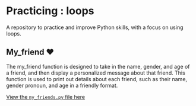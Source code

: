# Practicing : loops
A repository to practice and improve Python skills, with a focus on using loops. 

## My_friend ❤️
The my_friend function is designed to take in the name, gender, and age of a friend, and then display a personalized message about that friend. This function is used to print out details about each friend, such as their name, gender pronoun, and age in a friendly format.

[View the `my_friends.py` file here](https://github.com/olgamariavalenti/training_loops/blob/main/my_friends.py)

